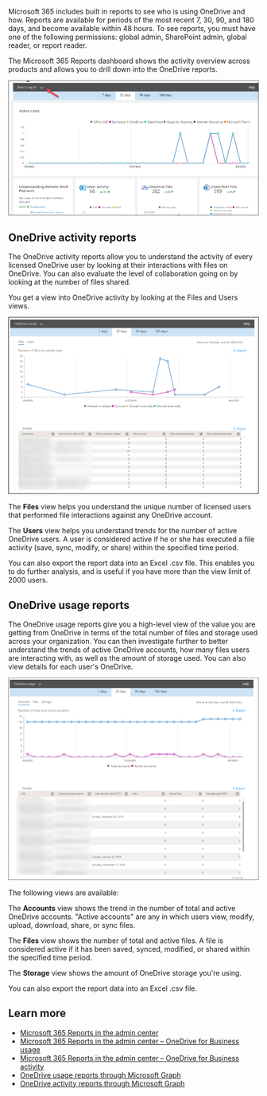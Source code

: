 Microsoft 365 includes built in reports to see who is using OneDrive and how. Reports are available for periods of the most recent 7, 30, 90, and 180 days, and become available within 48 hours. To see reports, you must have one of the following permissions: global admin, SharePoint admin, global reader, or report reader. 

The Microsoft 365 Reports dashboard shows the activity overview across products and allows you to drill down into the OneDrive reports.  

![The Microsoft 365 Reports dashboard shows the activity overview across products and allows you to drill down into the OneDrive reports](../media/reports.png)  

## OneDrive activity reports
The OneDrive activity reports allow you to understand the activity of every licensed OneDrive user by looking at their interactions with files on OneDrive. You can also evaluate the level of collaboration going on by looking at the number of files shared.

You get a view into OneDrive activity by looking at the Files and Users views.

![View OneDrive activity by looking at the Files and Users views](../media/activity-reports.png)  

The **Files** view helps you understand the unique number of licensed users that performed file interactions against any OneDrive account.

The **Users** view helps you understand trends for the number of active OneDrive users. A user is considered active if he or she has executed a file activity (save, sync, modify, or share) within the specified time period.

You can also export the report data into an Excel .csv file. This enables you to do further analysis, and is useful if you have more than the view limit of 2000 users.

## OneDrive usage reports
The OneDrive usage reports give you a high-level view of the value you are getting from OneDrive in terms of the total number of files and storage used across your organization. You can then investigate further to better understand the trends of active OneDrive accounts, how many files users are interacting with, as well as the amount of storage used. You can also view details for each user's OneDrive.

![View details for each user's OneDrive](../media/usage-reports.png)  
   
The following views are available:

The **Accounts** view shows the trend in the number of total and active OneDrive accounts. "Active accounts" are any in which users view, modify, upload, download, share, or sync files.

The **Files** view shows the number of total and active files. A file is considered active if it has been saved, synced, modified, or shared within the specified time period.

The **Storage** view shows the amount of OneDrive storage you're using.

You can also export the report data into an Excel .csv file.

## Learn more
- [Microsoft 365 Reports in the admin center](/microsoft-365/admin/activity-reports/activity-reports?view=o365-worldwide?azure-portal=true)
- [Microsoft 365 Reports in the admin center – OneDrive for Business usage](/microsoft-365/admin/activity-reports/onedrive-for-business-usage?view=o365-worldwide?azure-portal=true)
- [Microsoft 365 Reports in the admin center – OneDrive for Business activity](/microsoft-365/admin/activity-reports/onedrive-for-business-activity?view=o365-worldwide?azure-portal=true)
- [OneDrive usage reports through Microsoft Graph](/graph/api/resources/onedrive-usage-reports?view=graph-rest-1.0?azure-portal=true)
- [OneDrive activity reports through Microsoft Graph](/graph/api/resources/onedrive-activity-reports?view=graph-rest-1.0?azure-portal=true)
